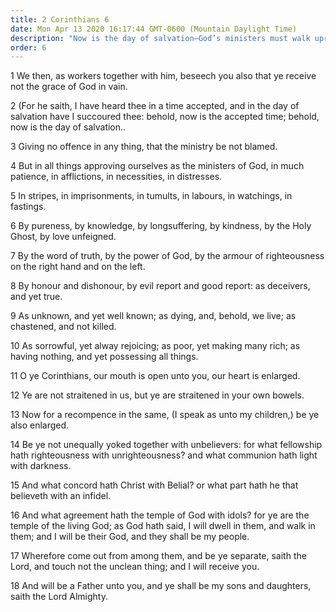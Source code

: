 ```yaml
---
title: 2 Corinthians 6
date: Mon Apr 13 2020 16:17:44 GMT-0600 (Mountain Daylight Time)
description: "Now is the day of salvation—God’s ministers must walk uprightly and bear all things—Saints should not be unequally yoked with unbelievers."
order: 6
---
```


1 We then, as workers together with him, beseech you also that ye receive not the grace of God in vain.

2 (For he saith, I have heard thee in a time accepted, and in the day of salvation have I succoured thee: behold, now is the accepted time; behold, now is the day of salvation..

3 Giving no offence in any thing, that the ministry be not blamed.

4 But in all things approving ourselves as the ministers of God, in much patience, in afflictions, in necessities, in distresses.

5 In stripes, in imprisonments, in tumults, in labours, in watchings, in fastings.

6 By pureness, by knowledge, by longsuffering, by kindness, by the Holy Ghost, by love unfeigned.

7 By the word of truth, by the power of God, by the armour of righteousness on the right hand and on the left.

8 By honour and dishonour, by evil report and good report: as deceivers, and yet true.

9 As unknown, and yet well known; as dying, and, behold, we live; as chastened, and not killed.

10 As sorrowful, yet alway rejoicing; as poor, yet making many rich; as having nothing, and yet possessing all things.

11 O ye Corinthians, our mouth is open unto you, our heart is enlarged.

12 Ye are not straitened in us, but ye are straitened in your own bowels.

13 Now for a recompence in the same, (I speak as unto my children,) be ye also enlarged.

14 Be ye not unequally yoked together with unbelievers: for what fellowship hath righteousness with unrighteousness? and what communion hath light with darkness.

15 And what concord hath Christ with Belial? or what part hath he that believeth with an infidel.

16 And what agreement hath the temple of God with idols? for ye are the temple of the living God; as God hath said, I will dwell in them, and walk in them; and I will be their God, and they shall be my people.

17 Wherefore come out from among them, and be ye separate, saith the Lord, and touch not the unclean thing; and I will receive you.

18 And will be a Father unto you, and ye shall be my sons and daughters, saith the Lord Almighty.
